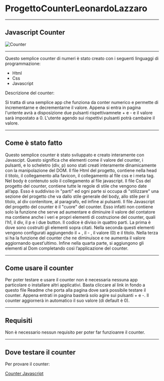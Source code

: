 # ProgettoCounterLeonardoLazzaro
***
## Javascript Counter
![Counter](https://github.com/user-attachments/assets/92eb456d-d7ff-423d-a1ac-bdf7929bd902)
***
Questo semplice counter di numeri è stato creato con i seguenti linguaggi di programmazione:
- Html
- Css
- Javascript

Descrizione del counter:

Si tratta di una semplice app che funziona da conter numerico e permette di incrementarne e decrementarne il valore. Appena si entra in pagina l'untente avrà a disposizione due pulsanti rispettivamnete + e - e il valore sarà impostato a 0. L'utente agendo sui rispettivi pulsanti potrà cambaire il valore. 

***

## Come è stato fatto
Questo semplice counter è stato sviluppato e creato interamente con Javascipt. Questo significa che elementi come il valore del counter, i pulsanti, e lo scheletro (div, p) sono stati creati interamente dinamicamente con la manipolazione del DOM. Il file Html del progetto, contiene nella head il titolo, il collegamento alla favicon, il collegamento al file css e i meta tag. Nel body è contenuto solo il collegamento al file javascript. Il file Css del progetto del counter, contiene tutte le regole di stile che vengono date all’app. Esso è suddiviso in "parti" ed ogni parte si occupa di "stilizzare" una sezione del progetto che va dallo stile generale del body,  allo stile per il titolo, al div contenitore, al paragrafo, ed infine ai pulsanti. Il file Javascript del progetto del counter è il "cuore" del counter. Esso infatti non contiene solo la funzione che serve ad aumentare e diminuire il valore del contatore ma contiene anche i veri e propri elementi di costruzione del counter, quali l’h1, il div, il p e i due button. Il codice è diviso in quattro parti. La prima è dove sono costruiti gli elementi sopra citati. Nella seconda questi elementi vengono configurati aggiungendo il + , il - , il valore (0) e il titolo. Nella terza si ha la funzione del counter che ne diminuisce e ne aumenta il valore aggiornando quest’ultimo. Infine nella quarta parte, si aggiungono gli elementi al Dom completando così l’applicazione del counter.

***

## Come usare il counter
Per poter testare e usare il counter non è necessaria nessuna app particolare o installare altri applicativi. Basta cliccare al link in fondo a questo file Readme che porta alla pagina dove sarà possibile testare il counter. Appena entrati in pagina basterà solo agire sui pulsanti + e -. Il counter aggiornerà in automatico il suo valore (di default è 0).

***

## Requisiti
Non è necessario nessun requisito per poter far funzioanre il counter.

***

## Dove testare il counter
Per provare il counter:

[Counter Javascript](https://lazzaroleonardo.github.io/ProgettoCounterLeonardoLazzaro/ "Pagina dove provare il Counter Javascript")
